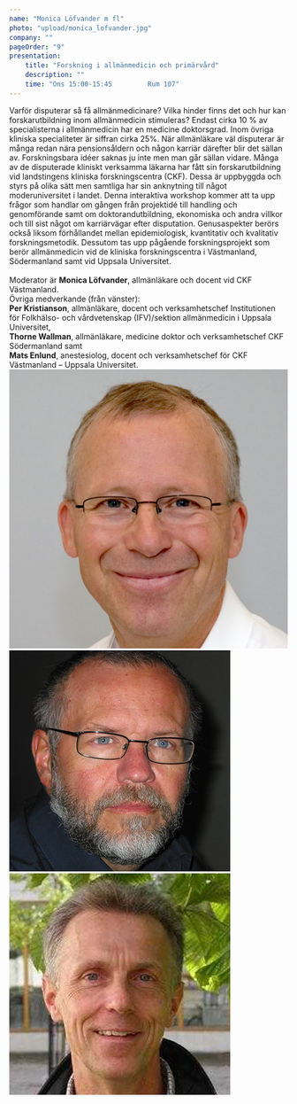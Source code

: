```yaml
---
name: "Monica Löfvander m fl"
photo: "upload/monica_lofvander.jpg" 
company: ""
pageOrder: "9"
presentation:
    title: "Forskning i allmänmedicin och primärvård"
    description: ""
    time: "Ons 15:00-15:45         Rum 107"
---
```



Varför disputerar så få allmänmedicinare? Vilka hinder finns det och hur kan forskarutbildning inom allmänmedicin stimuleras? Endast cirka 10 % av specialisterna i allmänmedicin har en medicine doktorsgrad. Inom övriga kliniska specialiteter är siffran cirka 25%. När allmänläkare väl disputerar är många redan nära pensionsåldern och någon karriär därefter blir det sällan av. Forskningsbara idéer saknas ju inte men man går sällan vidare. Många av de disputerade kliniskt verksamma läkarna har fått sin forskarutbildning vid landstingens kliniska forskningscentra (CKF). Dessa är uppbyggda och styrs på olika sätt men samtliga har sin anknytning till något moderuniversitet i landet.
Denna interaktiva workshop kommer att ta upp frågor som handlar om gången från projektidé till handling och genomförande samt om doktorandutbildning, ekonomiska och andra villkor och till sist något om karriärvägar efter disputation. Genusaspekter berörs också liksom förhållandet mellan epidemiologisk, kvantitativ och kvalitativ forskningsmetodik. Dessutom tas upp pågående forskningsprojekt som berör allmänmedicin vid de kliniska forskningscentra i Västmanland, Södermanland samt vid Uppsala Universitet.
<br>
<br>
Moderator är **Monica Löfvander**, allmänläkare och docent vid CKF Västmanland. <br>Övriga medverkande (från vänster):<br>
**Per Kristianson**, allmänläkare, docent och verksamhetschef Institutionen för Folkhälso- och vårdvetenskap (IFV)/sektion allmänmedicin i Uppsala Universitet, <br>**Thorne Wallman**, allmänläkare, medicine doktor och verksamhetschef CKF Södermanland samt <br>**Mats Enlund**, anestesiolog, docent och verksamhetschef för CKF Västmanland – Uppsala Universitet. 
<br>
<img class="photo" src="upload/Per Kristianson.jpg"><img class="photo" src="upload/Thorne Wallman.jpg"><img class="photo" src="upload/Mats Enlund.jpg">



